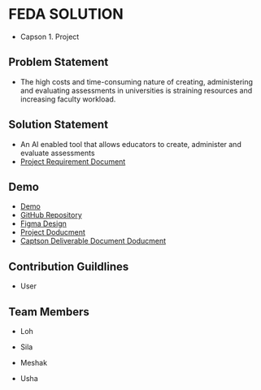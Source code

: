 # FEDA SOLUTION
- Capson 1. Project

## Problem Statement
- The high costs and time-consuming nature of creating, administering and evaluating assessments in universities is straining resources and increasing faculty workload.
## Solution Statement
- An AI enabled tool that allows educators to create, administer and evaluate assessments  
- [Project Requirement Document]()

## Demo
- [Demo](https://feda-capton1.github.io/feda-solution/)
- [GitHub Repository](https://github.com/FEDA-CAPTON1/feda-solution)
- [Figma Design]()
- [Project Doducment]()
- [Captson Deliverable Document Doducment]()

## Contribution Guildlines
- User

## Team Members
- Loh
- Sila
- Meshak
- Usha

   <!-- =======================================================
  * Template Name: Fedasol
  * Updated: Sep 18 2023 with Bootstrap v5.3.2
  * Template URL: https://bootstrapmade.com/Fedasol-free-education-bootstrap-theme/
  * Author: BootstrapMade.com
  * License: https://bootstrapmade.com/license/
  ======================================================== -->
